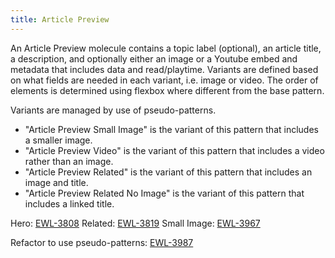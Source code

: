 ```yaml
---
title: Article Preview
---
```


An Article Preview molecule contains a topic label (optional), an article title, a description, and optionally either an image or a Youtube embed and metadata that includes data and read/playtime. Variants are defined based on what fields are needed in each variant, i.e. image or video. The order of elements is determined using flexbox where different from the base pattern.

Variants are managed by use of pseudo-patterns.

- "Article Preview Small Image" is the variant of this pattern that includes a smaller image.
- "Article Preview Video" is the variant of this pattern that includes a video rather than an image.
- "Article Preview Related" is the variant of this pattern that includes an image and title.
- "Article Preview Related No Image" is the variant of this pattern that includes a linked title.

Hero: [EWL-3808](https://issues.ama-assn.org/browse/EWL-3808)
Related: [EWL-3819](https://issues.ama-assn.org/browse/EWL-3819)
Small Image: [EWL-3967](https://issues.ama-assn.org/browse/EWL-3867)

Refactor to use pseudo-patterns: [EWL-3987](https://issues.ama-assn.org/browse/EWL-3987)